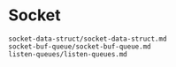 # Socket

```{toctree}
socket-data-struct/socket-data-struct.md
socket-buf-queue/socket-buf-queue.md
listen-queues/listen-queues.md
```